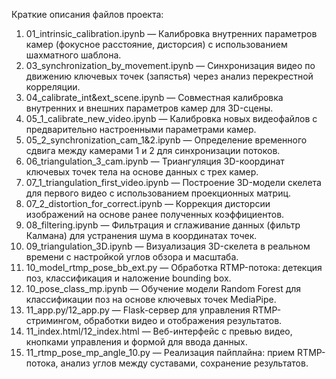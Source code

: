 Краткие описания файлов проекта:
1.	01_intrinsic_calibration.ipynb — Калибровка внутренних параметров камер (фокусное расстояние, дисторсия) с использованием шахматного шаблона.
2.	03_synchronization_by_movement.ipynb — Синхронизация видео по движению ключевых точек (запястья) через анализ перекрестной корреляции.
3.	04_calibrate_int&ext_scene.ipynb — Совместная калибровка внутренних и внешних параметров камер для 3D-сцены.
4.	05_1_calibrate_new_video.ipynb — Калибровка новых видеофайлов с предварительно настроенными параметрами камер.
5.	05_2_synchronization_cam_1&2.ipynb — Определение временного сдвига между камерами 1 и 2 для синхронизации потоков.
6.	06_triangulation_3_cam.ipynb — Триангуляция 3D-координат ключевых точек тела на основе данных с трех камер.
7.	07_1_triangulation_first_video.ipynb — Построение 3D-модели скелета для первого видео с использованием проекционных матриц.
8.	07_2_distortion_for_correct.ipynb — Коррекция дисторсии изображений на основе ранее полученных коэффициентов.
9.	08_filtering.ipynb — Фильтрация и сглаживание данных (фильтр Калмана) для устранения шума в координатах точек.
10.	09_triangulation_3D.ipynb — Визуализация 3D-скелета в реальном времени с настройкой углов обзора и масштаба.
11.	10_model_rtmp_pose_bb_ext.py — Обработка RTMP-потока: детекция поз, классификация и наложение bounding box.
12.	10_pose_class_mp.ipynb — Обучение модели Random Forest для классификации поз на основе ключевых точек MediaPipe.
13.	11_app.py/12_app.py — Flask-сервер для управления RTMP-стримингом, обработки видео и отображения результатов.
14.	11_index.html/12_index.html — Веб-интерфейс с превью видео, кнопками управления и формой для ввода данных.
15.	11_rtmp_pose_mp_angle_10.py — Реализация пайплайна: прием RTMP-потока, анализ углов между суставами, сохранение результатов.
